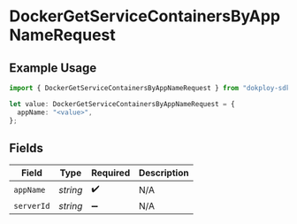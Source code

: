 # DockerGetServiceContainersByAppNameRequest

## Example Usage

```typescript
import { DockerGetServiceContainersByAppNameRequest } from "dokploy-sdk/models/operations";

let value: DockerGetServiceContainersByAppNameRequest = {
  appName: "<value>",
};
```

## Fields

| Field              | Type               | Required           | Description        |
| ------------------ | ------------------ | ------------------ | ------------------ |
| `appName`          | *string*           | :heavy_check_mark: | N/A                |
| `serverId`         | *string*           | :heavy_minus_sign: | N/A                |